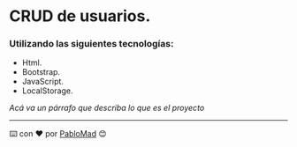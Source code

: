 # CRUD de usuarios.

### Utilizando las siguientes tecnologías:
*   Html.
*   Bootstrap.
*   JavaScript.
*   LocalStorage.

_Acá va un párrafo que describa lo que es el proyecto_


---
⌨️ con ❤️ por [PabloMad](https://github.com/PabloMad75) 😊
